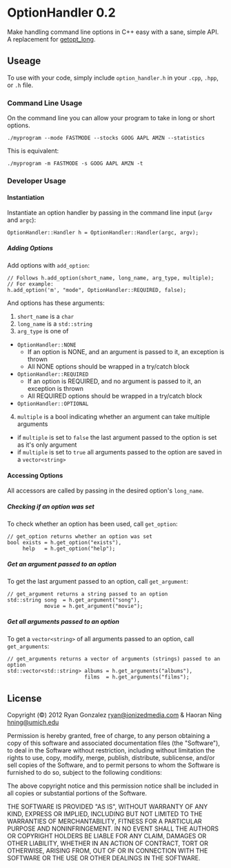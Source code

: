 # OptionHandler 0.2
Make handling command line options in C++ easy with a sane, simple API. A replacement for [getopt_long](http://www.gnu.org/software/libc/manual/html_node/Getopt.html#Getopt).

## Useage
To use with your code, simply include `option_handler.h` in your `.cpp`, `.hpp`, or `.h` file.

### Command Line Usage

On the command line you can allow your program to take in long or short options.

    ./myprogram --mode FASTMODE --stocks GOOG AAPL AMZN --statistics

This is equivalent:

    ./myprogram -m FASTMODE -s GOOG AAPL AMZN -t

### Developer Usage

#### Instantiation

Instantiate an option handler by passing in the command line input (`argv` and `argc`):

    OptionHandler::Handler h = OptionHandler::Handler(argc, argv);

##### Adding Options

Add options with `add_option`:

    // Follows h.add_option(short_name, long_name, arg_type, multiple);
    // For example: 
    h.add_option('m', "mode", OptionHandler::REQUIRED, false);

And options has these arguments:

1. `short_name` is a `char`
2. `long_name` is a `std::string`
3. `arg_type` is one of 
  * `OptionHandler::NONE`
      * If an option is NONE, and an argument is passed to it, an exception is thrown
      * All NONE options should be wrapped in a try/catch block 
  * `OptionHandler::REQUIRED`
      * If an option is REQUIRED, and no argument is passed to it, an exception is thrown
      * All REQUIRED options should be wrapped in a try/catch block 
  * `OptionHandler::OPTIONAL`
4. `multiple` is a bool indicating whether an argument can take multiple arguments
  * if `multiple` is set to `false` the last argument passed to the option is set as it's only argument
  * if `multiple` is set to `true` all arguments passed to the option are saved in a `vector<string>`

#### Accessing Options

All accessors are called by passing in the desired option's `long_name`.

##### Checking if an option was set

To check whether an option has been used, call `get_option`:

    // get_option returns whether an option was set
    bool exists = h.get_option("exists"), 
         help   = h.get_option("help");

##### Get an argument passed to an option

To get the last argument passed to an option, call `get_argument`:

    // get_argument returns a string passed to an option
    std::string song  = h.get_argument("song"),
                movie = h.get_argument("movie");

##### Get all arguments passed to an option

To get a `vector<string>` of all arguments passed to an option, call `get_arguments`:

    // get_arguments returns a vector of arguments (strings) passed to an option
    std::vector<std::string> albums = h.get_arguments("albums"),
                             films  = h.get_arguments("films");


## License
Copyright (&copy;) 2012 Ryan Gonzalez <ryan@ionizedmedia.com> &amp; Haoran Ning <hning@umich.edu>

Permission is hereby granted, free of charge, to any person obtaining a copy of 
this software and associated documentation files (the "Software"), to deal in 
the Software without restriction, including without limitation the rights to 
use, copy, modify, merge, publish, distribute, sublicense, and/or sell copies 
of the Software, and to permit persons to whom the Software is furnished to do 
so, subject to the following conditions:

The above copyright notice and this permission notice shall be included in all 
copies or substantial portions of the Software.

THE SOFTWARE IS PROVIDED "AS IS", WITHOUT WARRANTY OF ANY KIND, EXPRESS OR 
IMPLIED, INCLUDING BUT NOT LIMITED TO THE WARRANTIES OF MERCHANTABILITY, 
FITNESS FOR A PARTICULAR PURPOSE AND NONINFRINGEMENT. IN NO EVENT SHALL THE 
AUTHORS OR COPYRIGHT HOLDERS BE LIABLE FOR ANY CLAIM, DAMAGES OR OTHER 
LIABILITY, WHETHER IN AN ACTION OF CONTRACT, TORT OR OTHERWISE, ARISING FROM, 
OUT OF OR IN CONNECTION WITH THE SOFTWARE OR THE USE OR OTHER DEALINGS IN THE 
SOFTWARE.
